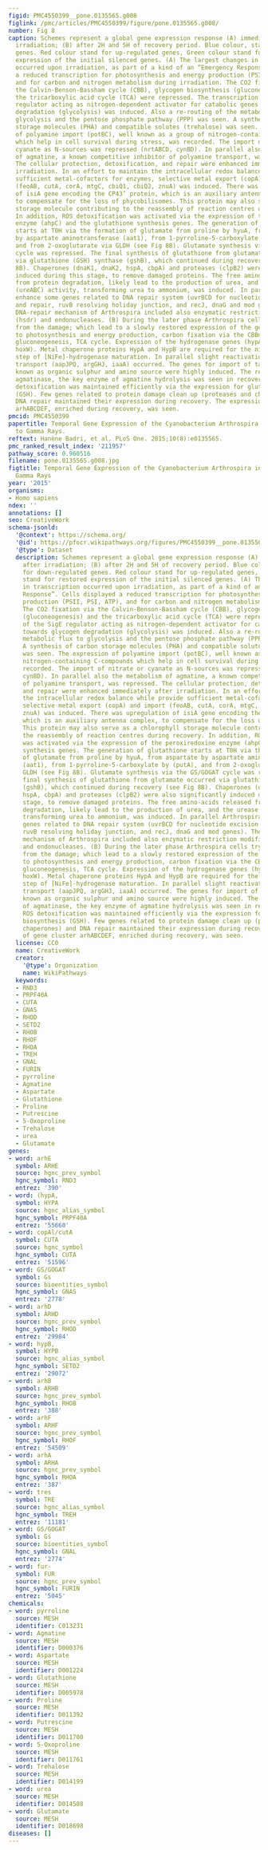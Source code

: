 ```yaml
---
figid: PMC4550399__pone.0135565.g008
figlink: /pmc/articles/PMC4550399/figure/pone.0135565.g008/
number: Fig 8
caption: Schemes represent a global gene expression response (A) immediately after
  irradiation; (B) after 2H and 5H of recovery period. Blue colour, stand for down-regulated
  genes. Red colour stand for up-regulated genes, Green colour stand for restored
  expression of the initial silenced genes. (A) The largest changes in transcription
  occurred upon irradiation, as part of a kind of an “Emergency Response”. Cells displayed
  a reduced transcription for photosynthesis and energy production (PSII, PSI, ATP),
  and for carbon and nitrogen metabolism during irradiation. The CO2 fixation via
  the Calvin-Benson-Bassham cycle (CBB), glycogen biosynthesis (gluconeogenesis) and
  the tricarboxylic acid cycle (TCA) were repressed. The transcription of the SigE
  regulator acting as nitrogen-dependent activator for catabolic genes towards glycogen
  degradation (glycolysis) was induced. Also a re-routing of the metabolic flux to
  glycolysis and the pentose phosphate pathway (PPP) was seen. A synthesis of carbon
  storage molecules (PHA) and compatible solutes (trehalose) was seen. The expression
  of polyamine import (potBC), well known as a group of nitrogen-containing C-compounds
  which help in cell survival during stress, was recorded. The import of nitrate or
  cyanate as N-sources was repressed (nrtABCD, cynBD). In parallel also the metabolism
  of agmatine, a known competitive inhibitor of polyamine transport, was repressed.
  The cellular protection, detoxification, and repair were enhanced immediately after
  irradiation. In an effort to maintain the intracellular redox balance while provide
  sufficient metal-cofactors for enzymes, selective metal export (copA) and import
  (feoAB, cutA, corA, mtgC, cbiQ1, cbiQ2, znuA) was induced. There was upregulation
  of isiA gene encoding the CP43’ protein, which is an auxiliary antenna complex,
  to compensate for the loss of phycobilisomes. This protein may also serve as a chlorophyll
  storage molecule contributing to the reassembly of reaction centres during recovery.
  In addition, ROS detoxification was activated via the expression of the peroxiredoxine
  enzyme (ahpC) and the glutathione synthesis genes. The generation of glutathione
  starts at T0H via the formation of glutamate from proline by hyuA, from aspartate
  by aspartate aminotransferase (aat1), from 1-pyrroline-5-carboxylate by (putA),
  and from 2-oxoglutarate via GLDH (see Fig 8B). Glutamate synthesis via the GS/GOGAT
  cycle was repressed. The final synthesis of glutathione from glutamate occurred
  via glutathione (GSH) synthase (gshB), which continued during recovery (see Fig
  8B). Chaperones (dnaK1, dnaK2, hspA, cbpA) and proteases (clpB2) were also significantly
  induced during this stage, to remove damaged proteins. The free amino-acids released
  from protein degradation, likely lead to the production of urea, and the urease
  (ureABC) activity, transforming urea to ammonium, was induced. In parallel Arthrospira
  enhance some genes related to DNA repair system (uvrBCD for nucleotide excision
  and repair, ruvB resolving holiday junction, and recJ, dnaG and mod genes). The
  DNA-repair mechanism of Arthrospira included also enzymatic restriction modification
  (hsdr) and endonucleases. (B) During the later phase Arthrospira cells try to recover
  from the damage; which lead to a slowly restored expression of the genes related
  to photosynthesis and energy production, carbon fixation via the CBBn cycle and
  gluconeogenesis, TCA cycle. Expression of the hydrogenase genes (hypA1, hypB1and
  hoxW). Metal chaperone proteins HypA and HypB are required for the nickel insertion
  step of [NiFe]-hydrogenase maturation. In parallel slight reactivation of amino-acid
  transport (aapJPQ, argGHJ, iaaA) occurred. The genes for import of taurine (tauABC)
  known as organic sulphur and amino source were highly induced. The restoration of
  agmatinase, the key enzyme of agmatine hydrolysis was seen in recovery period. ROS
  detoxification was maintained efficiently via the expression for glutathione biosynthesis
  (GSH). Few genes related to protein damage clean up (proteases and chaperones) and
  DNA repair maintained their expression during recovery. The expression of gene cluster
  arhABCDEF, enriched during recovery, was seen.
pmcid: PMC4550399
papertitle: Temporal Gene Expression of the Cyanobacterium Arthrospira in Response
  to Gamma Rays.
reftext: Hanène Badri, et al. PLoS One. 2015;10(8):e0135565.
pmc_ranked_result_index: '211957'
pathway_score: 0.960516
filename: pone.0135565.g008.jpg
figtitle: Temporal Gene Expression of the Cyanobacterium Arthrospira in Response to
  Gamma Rays
year: '2015'
organisms:
- Homo sapiens
ndex: ''
annotations: []
seo: CreativeWork
schema-jsonld:
  '@context': https://schema.org/
  '@id': https://pfocr.wikipathways.org/figures/PMC4550399__pone.0135565.g008.html
  '@type': Dataset
  description: Schemes represent a global gene expression response (A) immediately
    after irradiation; (B) after 2H and 5H of recovery period. Blue colour, stand
    for down-regulated genes. Red colour stand for up-regulated genes, Green colour
    stand for restored expression of the initial silenced genes. (A) The largest changes
    in transcription occurred upon irradiation, as part of a kind of an “Emergency
    Response”. Cells displayed a reduced transcription for photosynthesis and energy
    production (PSII, PSI, ATP), and for carbon and nitrogen metabolism during irradiation.
    The CO2 fixation via the Calvin-Benson-Bassham cycle (CBB), glycogen biosynthesis
    (gluconeogenesis) and the tricarboxylic acid cycle (TCA) were repressed. The transcription
    of the SigE regulator acting as nitrogen-dependent activator for catabolic genes
    towards glycogen degradation (glycolysis) was induced. Also a re-routing of the
    metabolic flux to glycolysis and the pentose phosphate pathway (PPP) was seen.
    A synthesis of carbon storage molecules (PHA) and compatible solutes (trehalose)
    was seen. The expression of polyamine import (potBC), well known as a group of
    nitrogen-containing C-compounds which help in cell survival during stress, was
    recorded. The import of nitrate or cyanate as N-sources was repressed (nrtABCD,
    cynBD). In parallel also the metabolism of agmatine, a known competitive inhibitor
    of polyamine transport, was repressed. The cellular protection, detoxification,
    and repair were enhanced immediately after irradiation. In an effort to maintain
    the intracellular redox balance while provide sufficient metal-cofactors for enzymes,
    selective metal export (copA) and import (feoAB, cutA, corA, mtgC, cbiQ1, cbiQ2,
    znuA) was induced. There was upregulation of isiA gene encoding the CP43’ protein,
    which is an auxiliary antenna complex, to compensate for the loss of phycobilisomes.
    This protein may also serve as a chlorophyll storage molecule contributing to
    the reassembly of reaction centres during recovery. In addition, ROS detoxification
    was activated via the expression of the peroxiredoxine enzyme (ahpC) and the glutathione
    synthesis genes. The generation of glutathione starts at T0H via the formation
    of glutamate from proline by hyuA, from aspartate by aspartate aminotransferase
    (aat1), from 1-pyrroline-5-carboxylate by (putA), and from 2-oxoglutarate via
    GLDH (see Fig 8B). Glutamate synthesis via the GS/GOGAT cycle was repressed. The
    final synthesis of glutathione from glutamate occurred via glutathione (GSH) synthase
    (gshB), which continued during recovery (see Fig 8B). Chaperones (dnaK1, dnaK2,
    hspA, cbpA) and proteases (clpB2) were also significantly induced during this
    stage, to remove damaged proteins. The free amino-acids released from protein
    degradation, likely lead to the production of urea, and the urease (ureABC) activity,
    transforming urea to ammonium, was induced. In parallel Arthrospira enhance some
    genes related to DNA repair system (uvrBCD for nucleotide excision and repair,
    ruvB resolving holiday junction, and recJ, dnaG and mod genes). The DNA-repair
    mechanism of Arthrospira included also enzymatic restriction modification (hsdr)
    and endonucleases. (B) During the later phase Arthrospira cells try to recover
    from the damage; which lead to a slowly restored expression of the genes related
    to photosynthesis and energy production, carbon fixation via the CBBn cycle and
    gluconeogenesis, TCA cycle. Expression of the hydrogenase genes (hypA1, hypB1and
    hoxW). Metal chaperone proteins HypA and HypB are required for the nickel insertion
    step of [NiFe]-hydrogenase maturation. In parallel slight reactivation of amino-acid
    transport (aapJPQ, argGHJ, iaaA) occurred. The genes for import of taurine (tauABC)
    known as organic sulphur and amino source were highly induced. The restoration
    of agmatinase, the key enzyme of agmatine hydrolysis was seen in recovery period.
    ROS detoxification was maintained efficiently via the expression for glutathione
    biosynthesis (GSH). Few genes related to protein damage clean up (proteases and
    chaperones) and DNA repair maintained their expression during recovery. The expression
    of gene cluster arhABCDEF, enriched during recovery, was seen.
  license: CC0
  name: CreativeWork
  creator:
    '@type': Organization
    name: WikiPathways
  keywords:
  - RND3
  - PRPF40A
  - CUTA
  - GNAS
  - RHOD
  - SETD2
  - RHOB
  - RHOF
  - RHOA
  - TREH
  - GNAL
  - FURIN
  - pyrroline
  - Agmatine
  - Aspartate
  - Glutathione
  - Proline
  - Putrescine
  - 5-Oxoproline
  - Trehalose
  - urea
  - Glutamate
genes:
- word: arhE
  symbol: ARHE
  source: hgnc_prev_symbol
  hgnc_symbol: RND3
  entrez: '390'
- word: (hypA,
  symbol: HYPA
  source: hgnc_alias_symbol
  hgnc_symbol: PRPF40A
  entrez: '55660'
- word: copAl/cutA
  symbol: CUTA
  source: hgnc_symbol
  hgnc_symbol: CUTA
  entrez: '51596'
- word: GS/GOGAT
  symbol: Gs
  source: bioentities_symbol
  hgnc_symbol: GNAS
  entrez: '2778'
- word: arhD
  symbol: ARHD
  source: hgnc_prev_symbol
  hgnc_symbol: RHOD
  entrez: '29984'
- word: hypB,
  symbol: HYPB
  source: hgnc_alias_symbol
  hgnc_symbol: SETD2
  entrez: '29072'
- word: arhB
  symbol: ARHB
  source: hgnc_prev_symbol
  hgnc_symbol: RHOB
  entrez: '388'
- word: arhF
  symbol: ARHF
  source: hgnc_prev_symbol
  hgnc_symbol: RHOF
  entrez: '54509'
- word: arhA
  symbol: ARHA
  source: hgnc_prev_symbol
  hgnc_symbol: RHOA
  entrez: '387'
- word: tres
  symbol: TRE
  source: hgnc_alias_symbol
  hgnc_symbol: TREH
  entrez: '11181'
- word: GS/GOGAT
  symbol: Gs
  source: bioentities_symbol
  hgnc_symbol: GNAL
  entrez: '2774'
- word: fur-
  symbol: FUR
  source: hgnc_prev_symbol
  hgnc_symbol: FURIN
  entrez: '5045'
chemicals:
- word: pyrroline
  source: MESH
  identifier: C013231
- word: Agmatine
  source: MESH
  identifier: D000376
- word: Aspartate
  source: MESH
  identifier: D001224
- word: Glutathione
  source: MESH
  identifier: D005978
- word: Proline
  source: MESH
  identifier: D011392
- word: Putrescine
  source: MESH
  identifier: D011700
- word: 5-Oxoproline
  source: MESH
  identifier: D011761
- word: Trehalose
  source: MESH
  identifier: D014199
- word: urea
  source: MESH
  identifier: D014508
- word: Glutamate
  source: MESH
  identifier: D018698
diseases: []
---
```

